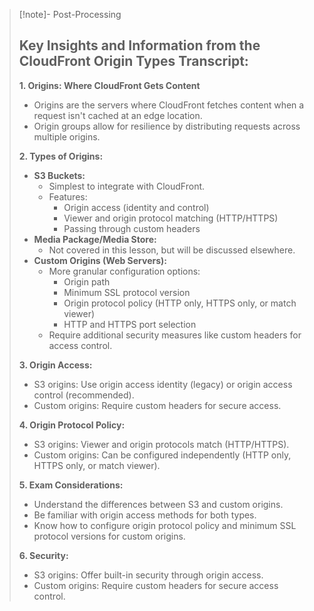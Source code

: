 
>[!note]- Post-Processing
>## Key Insights and Information from the CloudFront Origin Types Transcript:
>
>**1. Origins: Where CloudFront Gets Content**
>
>- Origins are the servers where CloudFront fetches content when a request isn't cached at an edge location.
>-  Origin groups allow for resilience by distributing requests across multiple origins.
>
>**2. Types of Origins:**
>
>- **S3 Buckets:**
>    - Simplest to integrate with CloudFront.
>    - Features:
>        - Origin access (identity and control)
>        - Viewer and origin protocol matching (HTTP/HTTPS)
>        - Passing through custom headers
>- **Media Package/Media Store:**
>    - Not covered in this lesson, but will be discussed elsewhere.
>- **Custom Origins (Web Servers):**
>    - More granular configuration options:
>        - Origin path
>        - Minimum SSL protocol version
>        - Origin protocol policy (HTTP only, HTTPS only, or match viewer)
>        - HTTP and HTTPS port selection
>    - Require additional security measures like custom headers for access control.
>
>**3. Origin Access:**
>
>- S3 origins: Use origin access identity (legacy) or origin access control (recommended).
>- Custom origins: Require custom headers for secure access.
>
>**4. Origin Protocol Policy:**
>
>- S3 origins: Viewer and origin protocols match (HTTP/HTTPS).
>- Custom origins: Can be configured independently (HTTP only, HTTPS only, or match viewer).
>
>**5. Exam Considerations:**
>
>- Understand the differences between S3 and custom origins.
>- Be familiar with origin access methods for both types.
>- Know how to configure origin protocol policy and minimum SSL protocol versions for custom origins.
>
>
>**6. Security:**
>
>- S3 origins: Offer built-in security through origin access.
>- Custom origins: Require custom headers for secure access control.
>


